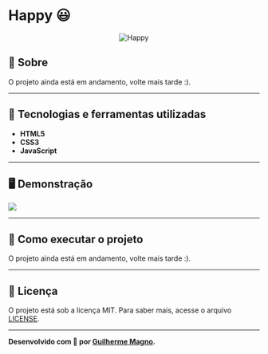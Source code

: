 # Happy 😃
<p align="center">
	<img src="https://i.imgur.com/S2suUs6.png" alt="Happy" title="Happy">
</p>

## 📖 Sobre   
O projeto ainda está em andamento, volte mais tarde :).

---

## 🚀 Tecnologias e ferramentas utilizadas
- **HTML5**
- **CSS3**
- **JavaScript**

---

## 🖥️ Demonstração

![](https://i.imgur.com/zx3RbMh.png)


---

## 🔧 Como executar o projeto

O projeto ainda está em andamento, volte mais tarde :).

---

## 📝 Licença

O projeto está sob a licença MIT. Para saber mais, acesse o arquivo [LICENSE](https://github.com/devMagno/happy/blob/main/LICENSE).

---
**Desenvolvido com 💙 por [Guilherme Magno](https://github.com/devmagno/).**
